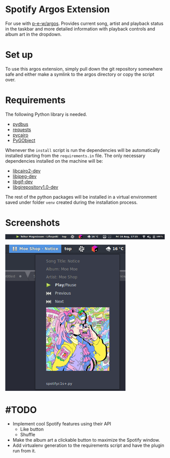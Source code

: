 # Spotify Argos Extension
For use with [p-e-w/argos](https://github.com/p-e-w/argos). Provides current song, artist and playback status in the taskbar and more detailed information with playback controls and album art in the dropdown.

# Set up
To use this argos extension, simply pull down the git repository somewhere safe and either make a symlink to the argos directory or copy the script over.

# Requirements
The following Python library is needed.

* [pydbus](https://pypi.org/project/pydbus/)
* [requests](https://pypi.org/project/requests/)
* [pycairo](https://pypi.org/project/pycairo/)
* [PyGObject](https://pypi.org/project/PyGObject/)

Whenever the `install` script is run the dependencies will be automatically installed starting from the `requirements.in` file. The only necessary dependencies installed on the machine will be:

* [libcairo2-dev](https://packages.debian.org/it/sid/libcairo2-dev)
* [libjpeg-dev](https://libjpeg.sourceforge.net/)
* [libgif-dev](https://packages.debian.org/sid/libgif-dev)
* [libgirepository1.0-dev](https://packages.debian.org/sid/libgirepository1.0-dev)

The rest of the python packages will be installed in a virtual environment saved under folder `venv` created during the installation process.

# Screenshots
![Taskbar](images/taskbar.png?raw=true)

![Menu Open](images/menu_open.png?raw=true)

# #TODO
* Implement cool Spotify features using their API
  * Like button
  * Shuffle
* Make the album art a clickable button to maximize the Spotify window.
* Add virtualenv generation to the requirements script and have the plugin run from it.
